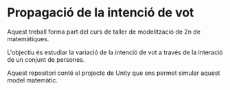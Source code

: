 # Propagació de la intenció de vot
Aquest treball forma part del curs de taller de modelització de 2n de matemàtiques.

L'objectiu és estudiar la variació de la intenció de vot a través de la interació de un conjunt de persones.

Aquest repositori conté el projecte de Unity que ens permet simular aquest model matemàtic.
